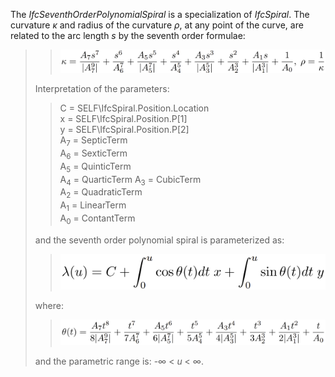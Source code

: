 The _IfcSeventhOrderPolynomialSpiral_ is a specialization of _IfcSpiral_. The curvature _κ_ and radius of the curvature _ρ_, at any point of the curve, are related to the arc length _s_ by the seventh order formulae:
>>
>> ![formula](../../../../../../figures/ifcseventhorderpolynomialspiral_curvature.PNG)
>> 
> Interpretation of the parameters:
>> 
>> 
>> C = SELF\IfcSpiral.Position.Location   
>> x = SELF\IfcSpiral.Position.P[1]   
>> y = SELF\IfcSpiral.Position.P[2]  
>> A<sub>7</sub> = SepticTerm     
>> A<sub>6</sub> = SexticTerm  
>> A<sub>5</sub> = QuinticTerm  
>> A<sub>4</sub> = QuarticTerm 
>> A<sub>3</sub> = CubicTerm     
>> A<sub>2</sub> = QuadraticTerm  
>> A<sub>1</sub> = LinearTerm  
>> A<sub>0</sub> = ContantTerm  
>> 
> and the seventh order polynomial spiral is parameterized as:
>> 
>> ![formula](../../../../../../figures/ifcspiral_parameterization.PNG)
>>
> where:
>>
>> ![formula](../../../../../../figures/ifcseventhorderpolynomialspiral_theta.PNG)
>>
> and the parametric range is: -&infin; &lt; _u_ &lt; &infin;.
